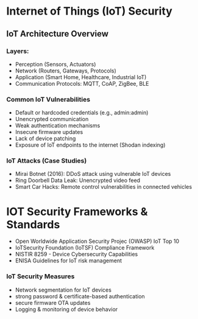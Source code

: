 # Internet of Things (IoT) Security

## IoT Architecture Overview

### Layers:
- Perception (Sensors, Actuators)  
- Network (Routers, Gateways, Protocols)  
- Application (Smart Home, Healthcare, Industrial IoT)  
- Communication Protocols: MQTT, CoAP, ZigBee, BLE  

### Common IoT Vulnerabilities
- Default or hardcoded credentials (e.g., admin:admin)  
- Unencrypted communication  
- Weak authentication mechanisms  
- Insecure firmware updates  
- Lack of device patching  
- Exposure of IoT endpoints to the internet (Shodan indexing)  

### IoT Attacks (Case Studies)
- Mirai Botnet (2016): DDoS attack using vulnerable IoT devices  
- Ring Doorbell Data Leak: Unencrypted video feed  
- Smart Car Hacks: Remote control vulnerabilities in connected vehicles

# IOT Security Frameworks & Standards
- Open Worldwide Application Security Projec (OWASP) IoT Top 10
- IoTSecurity Foundation (IoTSF) Compliance Framework
- NISTIR 8259 - Device Cybersecurity Capabilities
- ENISA Guidelines for IoT risk management

### IoT Security Measures
- Network segmentation for IoT devices
- strong password & certificate-based authentication
- secure firmware OTA updates
- Logging & monitoring of device behavior
